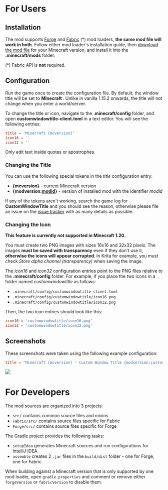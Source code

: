 # For Users

## Installation

The mod supports [Forge](https://files.minecraftforge.net/) and [Fabric](https://fabricmc.net/) (*) mod loaders, **the same mod file will work in both**. Follow either mod loader's installation guide, then [download the mod file](https://www.curseforge.com/minecraft/mc-mods/custom-window-title/files) for your Minecraft version, and install it into the **.minecraft/mods** folder.

(*) Fabric API is **not** required.

## Configuration

Run the game once to create the configuration file. By default, the window title will be set to **Minecraft _<version>_**. Unlike in vanilla 1.15.2 onwards, the title will not change when you enter a world/server.

To change the title or icon, navigate to the **.minecraft/config** folder, and open **customwindowtitle-client.toml** in a text editor. You will see the following entries:

```toml
title = 'Minecraft {mcversion}'  
icon16 = ''  
icon32 = ''
```

Only edit text inside quotes or apostrophes.

### Changing the Title

You can use the following special tokens in the _title_ configuration entry:

* **{mcversion}** - current Minecraft version
* **{modversion:<span style="text-decoration: underline;">modid</span>}** - version of installed mod with the identifier _modid_

If any of the tokens aren't working, search the game log for **CustomWindowTitle** and you should see the reason, otherwise please file an issue on the [issue tracker](https://github.com/chylex/Minecraft-Window-Title/issues) with as many details as possible.

### Changing the Icon

**This feature is currently not supported in Minecraft 1.20.**

You must create two PNG images with sizes 16x16 and 32x32 pixels. The images **must be saved with transparency** even if they don't use it, **otherwise the icons will appear corrupted**. In Krita for example, you must check _Store alpha channel (transparency)_ when saving the image.

The _icon16_ and _icon32_ configuration entries point to the PNG files relative to the **.minecraft/config** folder. For example, if you place the two icons in a folder named _customwindowtitle_ as follows:

* `.minecraft/config/customwindowtitle-client.toml`
* `.minecraft/config/customwindowtitle/icon16.png`
* `.minecraft/config/customwindowtitle/icon32.png`

Then, the two icon entries should look like this:

```toml
icon16 = 'customwindowtitle/icon16.png'  
icon32 = 'customwindowtitle/icon32.png'
```

## Screenshots

These screenshots were taken using the following example configuration:

```toml
title = "Minecraft {mcversion} - Custom Window Title {modversion:customwindowtitle}"
```

![](https://github.com/chylex/Minecraft-Window-Title/blob/master/.github/README/screenshot.png)

# For Developers

The mod sources are organized into 3 projects:
- `src/` contains common source files and mixins
- `Fabric/src/` contains source files specific for Fabric
- `Forge/src/` contains source files specific for Forge

The Gradle project provides the following tasks:
- `setupIdea` generates Minecraft sources and run configurations for IntelliJ IDEA
- `assemble` creates 2 `.jar` files in the `build/dist` folder - one for Forge, one for Fabric

When building against a Minecraft version that is only supported by one mod loader, open `gradle.properties` and comment or remove either `forgeVersion` or `fabricVersion` to disable them.
